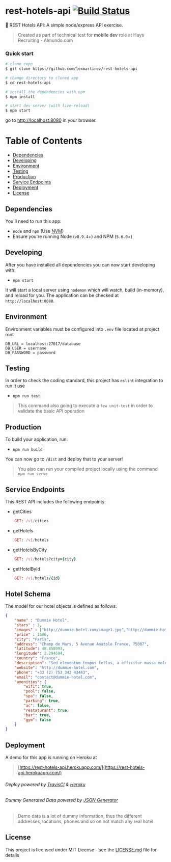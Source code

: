 # rest-hotels-api [![Build Status](https://travis-ci.org/lexmartinez/rest-hotels-api.svg?branch=master)](https://travis-ci.org/lexmartinez/rest-hotels-api)


:hotel: REST Hotels API: A simple node/express API exercise.

> Created as part of technical test for **mobile dev** role at Hays Recruiting - Almundo.com

### Quick start

```bash
# clone repo
$ git clone https://github.com/lexmartinez/rest-hotels-api

# change directory to cloned app
$ cd rest-hotels-api

# install the dependencies with npm
$ npm install

# start dev server (with live-reload)
$ npm start
```
go to [http://localhost:8080](http://localhost:8080) in your browser.


# Table of Contents

* [Dependencies](#dependencies)
* [Developing](#developing)
* [Environment](#environment)
* [Testing](#testing)
* [Production](#production)
* [Service Endpoints](#service-endpoints)
* [Deployment](#deployment)
* [License](#license)
    
 ## Dependencies
 
 You'll need to run this app:
 * `node` and `npm` (Use [NVM](https://github.com/creationix/nvm))
 * Ensure you're running Node (`v8.9.4`+) and NPM (`5.6.0`+)
 
 ## Developing
 
 After you have installed all dependencies you can now start developing with:
 
 * `npm start`
 
 It will start a local server using `nodemon` which will watch, build (in-memory), and reload for you. The application can be checked at `http://localhost:8080`.
 
 ## Environment
 Environment variables must be configured into `.env` file located at project root

```
DB_URL = localhost:27017/database
DB_USER = username
DB_PASSWORD = password
```````

## Testing

In order to check the coding standard, this project has `eslint` integration to run it use

* `npm run test`

> This command also going to execute a `few unit-test` in order to validate the basic API operation
## Production

To build your application, run:

* `npm run build`

You can now go to `/dist` and deploy that to your server!

> You also can run your compiled project locally  using the command `npm run serve`

## Service Endpoints
This REST API includes the following endpoints:

+ getCities
```ruby
    GET: /v1/cities
```

+ getHotels
```ruby
    GET: /v1/hotels
```

+ getHotelsByCity
```ruby
    GET: /v1/hotels?city={city}
```

+ getHotelById
```ruby
    GET: /v1/hotels/{id}
```

## Hotel Schema
The model for our hotel objects is defined as follows:

```json
{
    "name" : "Dummie Hotel",
    "stars" : 3,
    "images" : ["http://dummie-hotel.com/image1.jpg","http://dummie-hotel.com/image2.jpg"],
    "price" : 1596,
    "city": "Paris",
    "address": "Champ de Mars, 5 Avenue Anatole France, 75007",
    "latitude": 48.858093,
    "longitude": 2.294694,
    "country": "France",
    "description": "Sed elementum tempus tellus, a efficitur massa molestie in. Vivamus tempus libero metus, sit amet scelerisque leo mattis eu. Vestibulum et nisl maximus, consequat felis eu, varius erat. Pellentesque fermentum tincidunt dui non porttitor.",
    "website": "http://dummie-hotel.com",
    "phone": "+33 (2) 753 343 43443",
    "email": "contact@dummie-hotel.com",
    "amenities": {
        "wifi": true,
        "pool": false,
        "spa": false,
        "parking": true,
        "ac": false,
        "restaturant": true,
        "bar": true,
        "gym": false
    }    
}
```

## Deployment
A demo for this app is running on Heroku at 

> [https://rest-hotels-api.herokuapp.com/](https://rest-hotels-api.herokuapp.com/)

###### Deploy powered by [TravisCI](https://travis-ci.org/) & [Heroku](https://heroku.com)
###### Dummy Generated Data powered by [JSON Generator](https://www.json-generator.com/)

> Demo data is a lot of dummy information, thus the different addresses, locations, phones and so on not match any real hotel


## License

This project is licensed under MIT License - see the [LICENSE.md](https://github.com/lexmartinez/rest-hotels-api/blob/master/LICENSE.md) file for details